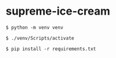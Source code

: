 # supreme-ice-cream

```
$ python -m venv venv
```

```
$ ./venv/Scripts/activate
```

```
$ pip install -r requirements.txt
```